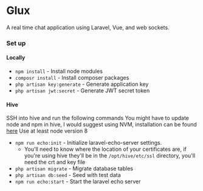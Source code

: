 # Glux

A real time chat application using Laravel, Vue, and web sockets.

### Set up

#### Locally
- `npm install` - Install node modules
- `composr install` - Install composer packages
- `php artisan key:generate` - Generate application key
- `php artisan jwt:secret` - Generate JWT secret token

#### Hive
SSH into hive and run the following commands
You might have to update node and npm in hive, I would suggest using NVM, installation can be found [here](https://github.com/nvm-sh/nvm#install--update-script)
Use at least node version 8

- `npm run echo:init` - Initialize laravel-echo-server settings.
    - You'll need to know where the location of your certificates are, if you're using hive they'll be in the `/opt/hive/etc/ssl` directory, you'll need the crt and key file
- `php artisan migrate` - Migrate database tables
- `php artisan db:seed` - Seed with test data
- `npm run echo:start` - Start the laravel echo server
